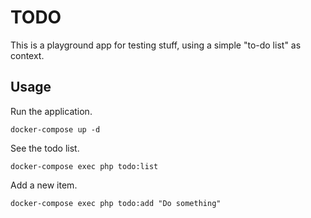 TODO
====

This is a playground app for testing stuff, using a simple "to-do list" as context.

Usage
-----

Run the application.

```shell
docker-compose up -d
```

See the todo list.

```shell
docker-compose exec php todo:list
```

Add a new item.

```shell
docker-compose exec php todo:add "Do something"
```
